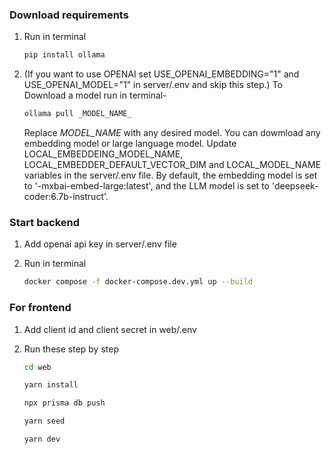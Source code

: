 ### Download requirements

1. Run in terminal

   ```bash
   pip install ollama
   ```
2. (If you want to use OPENAI set USE_OPENAI_EMBEDDING="1" and USE_OPENAI_MODEL="1" in server/.env and skip this step.)
   To Download a model run in terminal-
   ```bash
   ollama pull _MODEL_NAME_
   ```
   Replace _MODEL_NAME_ with any desired model.
   You can dowmload any embedding model or large language model.
   Update LOCAL_EMBEDDEING_MODEL_NAME, LOCAL_EMBEDDER_DEFAULT_VECTOR_DIM and LOCAL_MODEL_NAME variables in the server/.env file. By default, the embedding model is set to '-mxbai-embed-large:latest', and the LLM model is set to 'deepseek-coder:6.7b-instruct'.


### Start backend

1. Add openai api key in server/.env file

2. Run in terminal

   ```bash
   docker compose -f docker-compose.dev.yml up --build
   ``` 

### For frontend

1. Add client id and client secret in web/.env

2. Run these step by step

   ```bash
   cd web

   yarn install

   npx prisma db push

   yarn seed

   yarn dev
   ```
